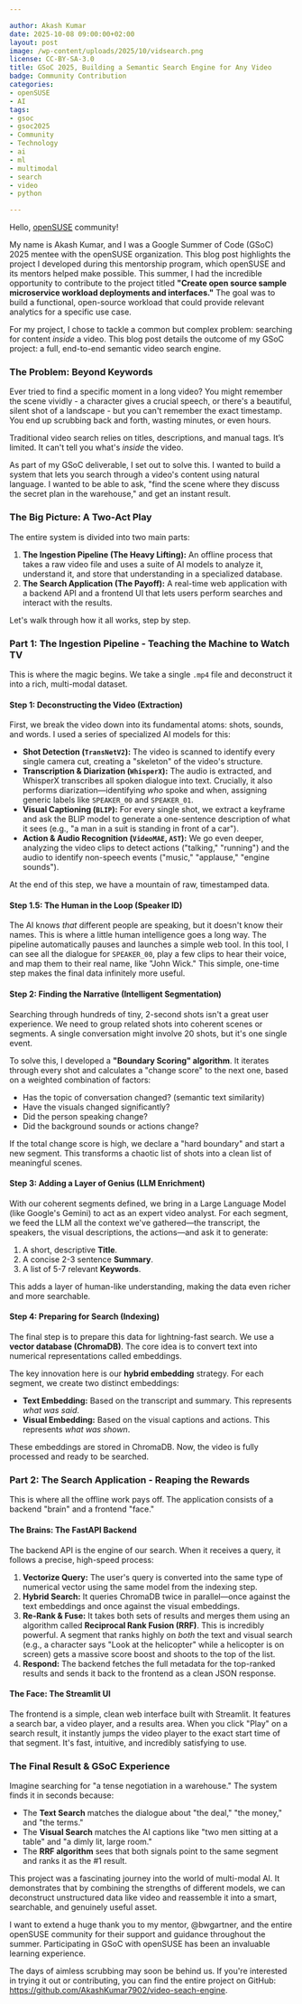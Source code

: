 ```yaml
---

author: Akash Kumar
date: 2025-10-08 09:00:00+02:00
layout: post
image: /wp-content/uploads/2025/10/vidsearch.png
license: CC-BY-SA-3.0
title: GSoC 2025, Building a Semantic Search Engine for Any Video
badge: Community Contribution
categories:
- openSUSE
- AI
tags:
- gsoc
- gsoc2025
- Community
- Technology
- ai
- ml
- multimodal
- search
- video
- python

---
```


Hello, [openSUSE](https://www.opensuse.org/) community! 

My name is Akash Kumar, and I was a Google Summer of Code (GSoC) 2025 mentee with the openSUSE organization. This blog post highlights the project I developed during this mentorship program, which openSUSE and its mentors helped make possible. This summer, I had the incredible opportunity to contribute to the project titled **"Create open source sample microservice workload deployments and interfaces."** The goal was to build a functional, open-source workload that could provide relevant analytics for a specific use case.

For my project, I chose to tackle a common but complex problem: searching for content *inside* a video. This blog post details the outcome of my GSoC project: a full, end-to-end semantic video search engine.

### **The Problem: Beyond Keywords**

Ever tried to find a specific moment in a long video? You might remember the scene vividly - a character gives a crucial speech, or there's a beautiful, silent shot of a landscape - but you can't remember the exact timestamp. You end up scrubbing back and forth, wasting minutes, or even hours.

Traditional video search relies on titles, descriptions, and manual tags. It’s limited. It can't tell you what's *inside* the video.

As part of my GSoC deliverable, I set out to solve this. I wanted to build a system that lets you search through a video's content using natural language. I wanted to be able to ask, "find the scene where they discuss the secret plan in the warehouse," and get an instant result.

### **The Big Picture: A Two-Act Play**

The entire system is divided into two main parts:

1.  **The Ingestion Pipeline (The Heavy Lifting):** An offline process that takes a raw video file and uses a suite of AI models to analyze it, understand it, and store that understanding in a specialized database.
2.  **The Search Application (The Payoff):** A real-time web application with a backend API and a frontend UI that lets users perform searches and interact with the results.

Let's walk through how it all works, step by step.

### **Part 1: The Ingestion Pipeline - Teaching the Machine to Watch TV**

This is where the magic begins. We take a single `.mp4` file and deconstruct it into a rich, multi-modal dataset.

#### **Step 1: Deconstructing the Video (Extraction)**

First, we break the video down into its fundamental atoms: shots, sounds, and words. I used a series of specialized AI models for this:

*   **Shot Detection (`TransNetV2`):** The video is scanned to identify every single camera cut, creating a "skeleton" of the video's structure.
*   **Transcription & Diarization (`WhisperX`):** The audio is extracted, and WhisperX transcribes all spoken dialogue into text. Crucially, it also performs diarization—identifying *who* spoke and when, assigning generic labels like `SPEAKER_00` and `SPEAKER_01`.
*   **Visual Captioning (`BLIP`):** For every single shot, we extract a keyframe and ask the BLIP model to generate a one-sentence description of what it sees (e.g., "a man in a suit is standing in front of a car").
*   **Action & Audio Recognition (`VideoMAE`, `AST`):** We go even deeper, analyzing the video clips to detect actions ("talking," "running") and the audio to identify non-speech events ("music," "applause," "engine sounds").

At the end of this step, we have a mountain of raw, timestamped data.

#### **Step 1.5: The Human in the Loop (Speaker ID)**

The AI knows *that* different people are speaking, but it doesn't know their names. This is where a little human intelligence goes a long way. The pipeline automatically pauses and launches a simple web tool. In this tool, I can see all the dialogue for `SPEAKER_00`, play a few clips to hear their voice, and map them to their real name, like "John Wick." This simple, one-time step makes the final data infinitely more useful.

#### **Step 2: Finding the Narrative (Intelligent Segmentation)**

Searching through hundreds of tiny, 2-second shots isn't a great user experience. We need to group related shots into coherent scenes or segments. A single conversation might involve 20 shots, but it's one single event.

To solve this, I developed a **"Boundary Scoring" algorithm**. It iterates through every shot and calculates a "change score" to the next one, based on a weighted combination of factors:
*   Has the topic of conversation changed? (semantic text similarity)
*   Have the visuals changed significantly?
*   Did the person speaking change?
*   Did the background sounds or actions change?

If the total change score is high, we declare a "hard boundary" and start a new segment. This transforms a chaotic list of shots into a clean list of meaningful scenes.

#### **Step 3: Adding a Layer of Genius (LLM Enrichment)**

With our coherent segments defined, we bring in a Large Language Model (like Google's Gemini) to act as an expert video analyst. For each segment, we feed the LLM all the context we've gathered—the transcript, the speakers, the visual descriptions, the actions—and ask it to generate:

1.  A short, descriptive **Title**.
2.  A concise 2-3 sentence **Summary**.
3.  A list of 5-7 relevant **Keywords**.

This adds a layer of human-like understanding, making the data even richer and more searchable.

#### **Step 4: Preparing for Search (Indexing)**

The final step is to prepare this data for lightning-fast search. We use a **vector database (ChromaDB)**. The core idea is to convert text into numerical representations called embeddings.

The key innovation here is our **hybrid embedding** strategy. For each segment, we create two distinct embeddings:
*   **Text Embedding:** Based on the transcript and summary. This represents *what was said*.
*   **Visual Embedding:** Based on the visual captions and actions. This represents *what was shown*.

These embeddings are stored in ChromaDB. Now, the video is fully processed and ready to be searched.

### **Part 2: The Search Application - Reaping the Rewards**

This is where all the offline work pays off. The application consists of a backend "brain" and a frontend "face."

#### **The Brains: The FastAPI Backend**

The backend API is the engine of our search. When it receives a query, it follows a precise, high-speed process:

1.  **Vectorize Query:** The user's query is converted into the same type of numerical vector using the same model from the indexing step.
2.  **Hybrid Search:** It queries ChromaDB twice in parallel—once against the text embeddings and once against the visual embeddings.
3.  **Re-Rank & Fuse:** It takes both sets of results and merges them using an algorithm called **Reciprocal Rank Fusion (RRF)**. This is incredibly powerful. A segment that ranks highly on *both* the text and visual search (e.g., a character says "Look at the helicopter" while a helicopter is on screen) gets a massive score boost and shoots to the top of the list.
4.  **Respond:** The backend fetches the full metadata for the top-ranked results and sends it back to the frontend as a clean JSON response.

#### **The Face: The Streamlit UI**

The frontend is a simple, clean web interface built with Streamlit. It features a search bar, a video player, and a results area. When you click "Play" on a search result, it instantly jumps the video player to the exact start time of that segment. It's fast, intuitive, and incredibly satisfying to use.

### **The Final Result & GSoC Experience**

Imagine searching for "a tense negotiation in a warehouse." The system finds it in seconds because:
*   The **Text Search** matches the dialogue about "the deal," "the money," and "the terms."
*   The **Visual Search** matches the AI captions like "two men sitting at a table" and "a dimly lit, large room."
*   The **RRF algorithm** sees that both signals point to the same segment and ranks it as the #1 result.

This project was a fascinating journey into the world of multi-modal AI. It demonstrates that by combining the strengths of different models, we can deconstruct unstructured data like video and reassemble it into a smart, searchable, and genuinely useful asset.

I want to extend a huge thank you to my mentor, @bwgartner, and the entire openSUSE community for their support and guidance throughout the summer. Participating in GSoC with openSUSE has been an invaluable learning experience.

The days of aimless scrubbing may soon be behind us. If you're interested in trying it out or contributing, you can find the entire project on GitHub: <https://github.com/AkashKumar7902/video-seach-engine>.

